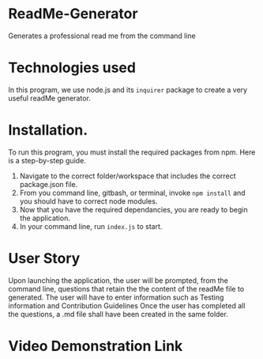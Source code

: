# ReadMe-Generator
Generates a professional read me from the command line 

# Technologies used
In this program, we use node.js and its `inquirer` package to create a very useful readMe generator.

# Installation.
To run this program, you must install the required packages from npm. Here is a step-by-step guide.
1. Navigate to the correct folder/workspace that includes the correct package.json file. 
2. From you command line, gitbash, or terminal, invoke `npm install` and you should have to correct node modules. 
3. Now that you have the required dependancies, you are ready to begin the application. 
4. In your command line, run `index.js` to start.

# User Story
Upon launching the application, the user will be prompted, from the command line, questions that retain the the 
content of the readMe file to generated. The user will have to enter information such as Testing information and Contribution Guidelines
Once the user has completed all the questions, a .md file shall have been created in the same folder. 

# Video Demonstration Link
